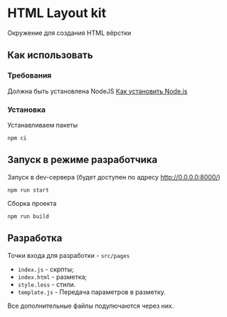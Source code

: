 # HTML Layout kit

Окружение для создания HTML вёрстки

## Как использовать

### Требования

Должна быть установлена NodeJS
[Как установить Node.js](https://www.digitalocean.com/community/tutorials/node-js-ubuntu-18-04-ru#Установка-при-помощи-nvm)

### Установка

Устанавливаем пакеты

```
npm ci
```

## Запуск в режиме разработчика

Запуск в dev-сервера (будет доступен по адресу http://0.0.0.0:8000/)

```
npm run start
```

Сборка проекта

```
npm run build
```

## Разработка

Точки входа для разработки - `src/pages`

* `index.js` - скрпты;
* `index.html` - разметка;
* `style.less` - стили.
* `template.js` - Передача параметров в разметку.

Все дополнительные файлы подулючаются через них.
